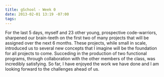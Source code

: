 ```yaml
---
title: gSchool - Week 0
date: 2013-02-01 13:19 -07:00
tags:
---
```


For the last 5 days, myself and 23 other young, prospective code-warriors, sharpened our brain-teeth on the first two of many projects that will be assigned over the next 6 months.  These projects, while small in scale, introduced us to several new concepts that I imagine will be the foundation for all projects to come.  Succeding in the production of two functional programs, through collaboration with the other members of the class, was incredibly satisfying.  So far, I have enjoyed the work we have done and I am looking forward to the challenges ahead of us.